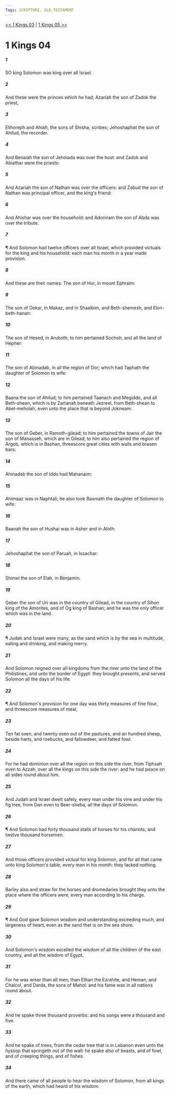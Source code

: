 ```yaml
---
Tags: SCRIPTURE, OLD_TESTAMENT
---
```


[<< 1 Kings 03](OLD_TESTAMENT/11_1_Kings/1_Kings_03.md) | [1 Kings 05 >>](OLD_TESTAMENT/11_1_Kings/1_Kings_05.md)

# 1 Kings 04

##### 1
 SO king Solomon was king over all Israel.
##### 2
 And these were the princes which he had; Azariah the son of Zadok the priest,
##### 3
 Elihoreph and Ahiah, the sons of Shisha, scribes; Jehoshaphat the son of Ahilud, the recorder.
##### 4
 And Benaiah the son of Jehoiada was over the host: and Zadok and Abiathar were the priests:
##### 5
 And Azariah the son of Nathan was over the officers: and Zabud the son of Nathan was principal officer, and the king's friend:
##### 6
 And Ahishar was over the household: and Adoniram the son of Abda was over the tribute.
##### 7
 ¶ And Solomon had twelve officers over all Israel, which provided victuals for the king and his household: each man his month in a year made provision.
##### 8
 And these are their names: The son of Hur, in mount Ephraim:
##### 9
 The son of Dekar, in Makaz, and in Shaalbim, and Beth-shemesh, and Elon-beth-hanan:
##### 10
 The son of Hesed, in Aruboth; to him pertained Sochoh, and all the land of Hepher:
##### 11
 The son of Abinadab, in all the region of Dor; which had Taphath the daughter of Solomon to wife:
##### 12
 Baana the son of Ahilud; to him pertained Taanach and Megiddo, and all Beth-shean, which is by Zartanah beneath Jezreel, from Beth-shean to Abel-meholah, even unto the place that is beyond Jokneam:
##### 13
 The son of Geber, in Ramoth-gilead; to him pertained the towns of Jair the son of Manasseh, which are in Gilead; to him also pertained the region of Argob, which is in Bashan, threescore great cities with walls and brasen bars:
##### 14
 Ahinadab the son of Iddo had Mahanaim:
##### 15
 Ahimaaz was in Naphtali; he also took Basmath the daughter of Solomon to wife:
##### 16
 Baanah the son of Hushai was in Asher and in Aloth:
##### 17
 Jehoshaphat the son of Paruah, in Issachar:
##### 18
 Shimei the son of Elah, in Benjamin:
##### 19
 Geber the son of Uri was in the country of Gilead, in the country of Sihon king of the Amorites, and of Og king of Bashan; and he was the only officer which was in the land.
##### 20
 ¶ Judah and Israel were many, as the sand which is by the sea in multitude, eating and drinking, and making merry.
##### 21
 And Solomon reigned over all kingdoms from the river unto the land of the Philistines, and unto the border of Egypt: they brought presents, and served Solomon all the days of his life.
##### 22
 ¶ And Solomon's provision for one day was thirty measures of fine flour, and threescore measures of meal,
##### 23
 Ten fat oxen, and twenty oxen out of the pastures, and an hundred sheep, beside harts, and roebucks, and fallowdeer, and fatted fowl.
##### 24
 For he had dominion over all the region on this side the river, from Tiphsah even to Azzah, over all the kings on this side the river: and he had peace on all sides round about him.
##### 25
 And Judah and Israel dwelt safely, every man under his vine and under his fig tree, from Dan even to Beer-sheba, all the days of Solomon.
##### 26
 ¶ And Solomon had forty thousand stalls of horses for his chariots, and twelve thousand horsemen.
##### 27
 And those officers provided victual for king Solomon, and for all that came unto king Solomon's table, every man in his month: they lacked nothing.
##### 28
 Barley also and straw for the horses and dromedaries brought they unto the place where the officers were, every man according to his charge.
##### 29
 ¶ And God gave Solomon wisdom and understanding exceeding much, and largeness of heart, even as the sand that is on the sea shore.
##### 30
 And Solomon's wisdom excelled the wisdom of all the children of the east country, and all the wisdom of Egypt.
##### 31
 For he was wiser than all men; than Ethan the Ezrahite, and Heman, and Chalcol, and Darda, the sons of Mahol: and his fame was in all nations round about.
##### 32
 And he spake three thousand proverbs: and his songs were a thousand and five.
##### 33
 And he spake of trees, from the cedar tree that is in Lebanon even unto the hyssop that springeth out of the wall: he spake also of beasts, and of fowl, and of creeping things, and of fishes.
##### 34
 And there came of all people to hear the wisdom of Solomon, from all kings of the earth, which had heard of his wisdom.
